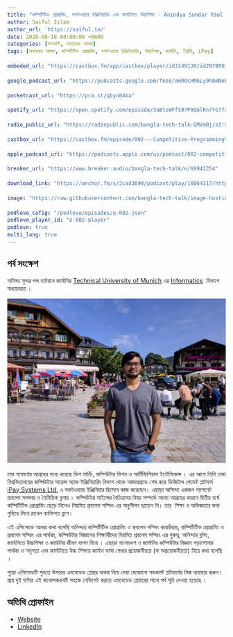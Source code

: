 ```yaml
---
title: "কম্পিটিটিভ প্রোগ্রামিং, সফটওয়্যার ইঞ্জিনিয়ারিং এবং জার্মানিতে উচ্চশিক্ষা - Anindya Sundar Paul (MSc Student, Technical University of Munich)"
author: Saiful Islam
author_url: 'https://saiful.io/'
date: 2020-08-16 00:00:00 +0600
categories: [পডকাস্ট, অনাড়ম্বর আড্ডা]
tags: [অনাড়ম্বর আড্ডা, কম্পিটিটিভ প্রোগ্রামিং, সফটওয়্যার ইঞ্জিনিয়ারিং, উচ্চশিক্ষা, জার্মানি, TUM, iPay]

embeded_url: "https://castbox.fm/app/castbox/player/id3149130/id297800121?v=8.22.11&autoplay=1&hide_list=1"

google_podcast_url: "https://podcasts.google.com/feed/aHR0cHM6Ly9hbmNob3IuZm0vcy8yY2FkMzY5MC9wb2RjYXN0L3Jzcw/episode/NjZmM2QzZmItYzg3NC00OWYxLWE4YTYtZWJkOGZjYzFhZmRh?sa=X&ved=2ahUKEwiFkfOQhKDrAhVm1HMBHU_kDJIQkfYCegQIARAF"

pocketcast_url: "https://pca.st/qbyu84ma"

spotify_url: "https://open.spotify.com/episode/3aBtsWFfS87P8QGlRn7YG7?si=uFNI8xMxQJiKxZvLjyqGyA"

radio_public_url: "https://radiopublic.com/bangla-tech-talk-GMVmBj/s1!5dcb0"

castbox_url: "https://castbox.fm/episode/002---Competitive-Programming%2C-Software-Engineering-and-Higher-Education-in-Germany---Anindya-Sundar-Paul-(MSc-Student%2C-Technical-University-of-Munich)-id3149130-id297800121"

apple_podcast_url: "https://podcasts.apple.com/us/podcast/002-competitive-programming-software-engineering-higher/id1524690178?i=1000488262180&mt=2&app=podcast"

breaker_url: "https://www.breaker.audio/bangla-tech-talk/e/69942254"

download_link: "https://anchor.fm/s/2cad3690/podcast/play/18064117/https%3A%2F%2Fd3ctxlq1ktw2nl.cloudfront.net%2Fstaging%2F2020-08-16%2Fc7c204dec4106a3f4724e810fe1fc7f4.m4a"

image: "https://raw.githubusercontent.com/bangla-tech-talk/image-hosting/master/anindya1.jpg"

podlove_cofig: "/podlove/episodes/e-002.json"
podlove_player_id: "e-002-player"
podlove: true
multi_lang: true
---
```

## পর্ব সংক্ষেপ 

অনিন্দ্য সুন্দর পল বর্তমানে জার্মানির [Technical University of Munich](https://www.tum.de/) এর [Informatics](https://www.in.tum.de/en/)  বিভাগে অধ্যয়নরত । 

![Anindya Sundar Paul](https://raw.githubusercontent.com/bangla-tech-talk/image-hosting/master/anindya1.jpg)

তার গবেষণার আগ্রহের মধ্যে রয়েছে ডিপ লার্নিং, কম্পিউটার ভিশন ও আর্টিফিশিয়াল ইন্টেলিজেন্স । এর আগে তিনি ঢাকা বিশ্ববিদ্যালয়ের কম্পিউটার সায়েন্স অ্যান্ড ইঞ্জিনিয়ারিং বিভাগ থেকে আন্ডারগ্র্যাড শেষ করে ডিজিটাল পেমেন্ট প্লাটফর্ম [iPay Systems Ltd.](https://www.ipay.com.bd/) এ সফটওয়্যার ইঞ্জিনিয়ার হিসেবে কাজ করেছেন। এছাড়া অন্দিন্দ্য একজন প্যাশনেট প্রবলেম সলভার ও নৈমিত্তিক ব্লগার । কম্পিউটার সাইন্সের বৈচিত্র্যময় বিষয় সম্পর্কে অদম্য আগ্রহের কারনে দ্বিতীয় বর্ষে  কম্পিটিটিভ প্রোগ্রামিং ছেড়ে দিলেও নিয়মিত প্রবলেম সল্ভিং এর অনুশীলন ছাড়েন নি। তার  শিক্ষা ও অভিজ্ঞতার কথা গুছিয়ে লিখে রাখেন ব্যাক্তিগত ব্লগে। 

এই এপিসোডে আমরা কথা বলেছি অনিন্দ্যর কম্পিটিটিভ প্রোগ্রামিং ও প্রবলেম সল্ভিং কায়রিয়ার, কম্পিটিটিভ প্রোগ্রামিং ও প্রবলেম সল্ভিং এর পার্থক্য, কম্পিউটার বিজ্ঞানের শিক্ষার্থীদের নিয়মিত প্রবলেম সল্ভিং এর গুরুত্ব, অনিন্দ্যর ব্লগিং, জার্মানিতে উচ্চশিক্ষা ও জার্মানির জীবন যাপন নিয়ে । এছাড়া বাংলাদেশ ও জার্মানির কম্পিউটার বিজ্ঞান পড়াশোনার পার্থক্য ও সদৃশতা এবং জার্মানিতে উচ্চ শিক্ষায় জার্মান ভাষা শেখার প্রয়োজনীয়তা (বা অপ্রয়োজনীয়তা) নিয়ে কথা বলেছি ।  

পুরো এপিসোডটি শুনতে উপরের এমবেডেড প্লেয়ার অথবা নিচে দেয়া যেকোনো পডকাস্ট প্লাটফর্মের লিঙ্ক ব্যবাহার করুন। প্রায় দুই ঘণ্টার এই কথোপকথনটি সহজে নেভিগেট করতে এমবেডেড প্লেয়ারের সাথে পর্ব সূচি দেওয়া হয়েছে ।

## অতিথি প্রোফাইল
- [Website](https://anindyaspaul.com/)
- [LinkedIn](https://www.linkedin.com/in/anindyaspaul/)
